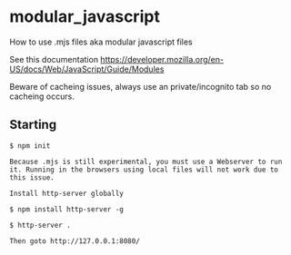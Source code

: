 # modular_javascript

 How to use .mjs files aka modular javascript files

 See this documentation
 https://developer.mozilla.org/en-US/docs/Web/JavaScript/Guide/Modules

Beware of cacheing issues, always use an private/incognito tab so no cacheing occurs.

## Starting

    $ npm init

    Because .mjs is still experimental, you must use a Webserver to run it. Running in the browsers using local files will not work due to this issue.

    Install http-server globally

    $ npm install http-server -g

    $ http-server .

    Then goto http://127.0.0.1:8080/
